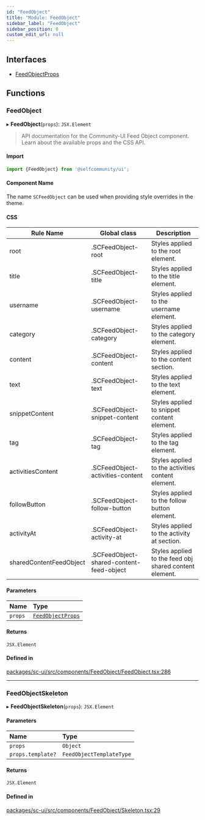 ```yaml
---
id: "FeedObject"
title: "Module: FeedObject"
sidebar_label: "FeedObject"
sidebar_position: 0
custom_edit_url: null
---
```


## Interfaces

- [FeedObjectProps](../interfaces/FeedObject.FeedObjectProps)

## Functions

### FeedObject

▸ **FeedObject**(`props`): `JSX.Element`

> API documentation for the Community-UI Feed Object component. Learn about the available props and the CSS API.

#### Import

```jsx
import {FeedObject} from '@selfcommunity/ui';
```

#### Component Name

The name `SCFeedObject` can be used when providing style overrides in the theme.

#### CSS

|Rule Name|Global class|Description|
|---|---|---|
|root|.SCFeedObject-root|Styles applied to the root element.|
|title|.SCFeedObject-title|Styles applied to the title element.|
|username|.SCFeedObject-username|Styles applied to the username element.|
|category|.SCFeedObject-category|Styles applied to the category element.|
|content|.SCFeedObject-content|Styles applied to the content section.|
|text|.SCFeedObject-text|Styles applied to the text element.|
|snippetContent|.SCFeedObject-snippet-content|Styles applied to snippet content element.|
|tag|.SCFeedObject-tag|Styles applied to the tag element.|
|activitiesContent|.SCFeedObject-activities-content|Styles applied to the activities content element.|
|followButton|.SCFeedObject-follow-button|Styles applied to the follow button element.|
|activityAt|.SCFeedObject-activity-at|Styles applied to the activity at section.|
|sharedContentFeedObject|.SCFeedObject-shared-content-feed-object|Styles applied to the feed obj shared content element.|

#### Parameters

| Name | Type |
| :------ | :------ |
| `props` | [`FeedObjectProps`](../interfaces/FeedObject.FeedObjectProps) |

#### Returns

`JSX.Element`

#### Defined in

[packages/sc-ui/src/components/FeedObject/FeedObject.tsx:286](https://github.com/selfcommunity/community-ui/blob/cab08cf/packages/sc-ui/src/components/FeedObject/FeedObject.tsx#L286)

___

### FeedObjectSkeleton

▸ **FeedObjectSkeleton**(`props`): `JSX.Element`

#### Parameters

| Name | Type |
| :------ | :------ |
| `props` | `Object` |
| `props.template?` | `FeedObjectTemplateType` |

#### Returns

`JSX.Element`

#### Defined in

[packages/sc-ui/src/components/FeedObject/Skeleton.tsx:29](https://github.com/selfcommunity/community-ui/blob/cab08cf/packages/sc-ui/src/components/FeedObject/Skeleton.tsx#L29)
